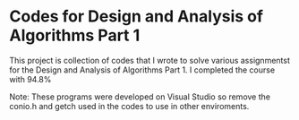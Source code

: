 Codes for Design and Analysis of Algorithms Part 1
==================================================

This project is collection of codes that I wrote to solve various assignmentst for the Design and Analysis of Algorithms Part 1.
I completed the course with 94.8%

Note: These programs were developed on Visual Studio so remove the conio.h and getch used in the codes to use in other enviroments.


